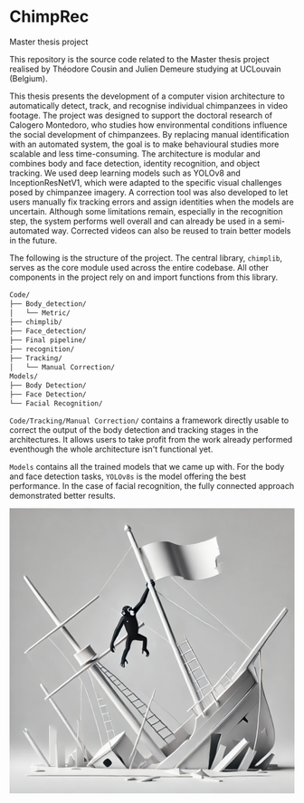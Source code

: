 # ChimpRec
Master thesis project

This repository is the source code related to the Master thesis project realised by Théodore Cousin and Julien Demeure studying at UCLouvain (Belgium).

This thesis presents the development of a computer vision architecture to automatically detect, track, and recognise individual chimpanzees in video footage. The project was designed to support the doctoral research of Calogero Montedoro, who studies how environmental conditions influence the social development of chimpanzees. By replacing manual identification with an automated system, the goal is to make behavioural studies more scalable and less time-consuming. The architecture is modular and combines body and face detection, identity recognition, and object tracking. We used deep learning models such as YOLOv8 and InceptionResNetV1, which were adapted to the specific visual challenges posed by chimpanzee imagery. A correction tool was also developed to let users manually fix tracking errors and assign identities when the models are uncertain. Although some limitations remain, especially in the recognition step, the system performs well overall and can already be used in a semi-automated way. Corrected videos can also be reused to train better models in the future.

The following is the structure of the project. The central library, `chimplib`, serves as the core module used across the entire codebase. All other components in the project rely on and import functions from this library.

```
Code/
├── Body_detection/
│   └── Metric/
├── chimplib/
├── Face_detection/
├── Final pipeline/
├── recognition/
├── Tracking/
│   └── Manual Correction/
Models/
├── Body Detection/
├── Face Detection/
└── Facial Recognition/
```

`Code/Tracking/Manual Correction/` contains a framework directly usable to correct the output of the body detection and tracking stages in the architectures. It allows users to take profit from the work already performed eventhough the whole architecture isn't functional yet.

`Models` contains all the trained models that we came up with. For the body and face detection tasks, `YOLOv8s` is the model offering the best performance. In the case of facial recognition, the fully connected approach demonstrated better results.

![Alt text](./ChimpRec.webp)
